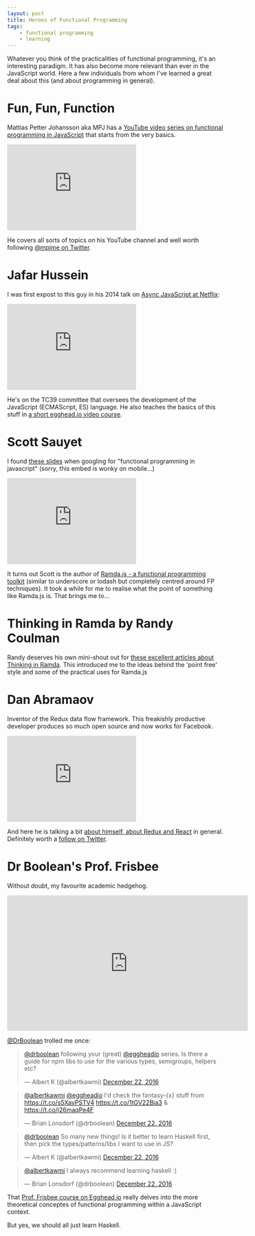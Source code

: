 ```yaml
---
layout: post
title: Heroes of Functional Programming
tags:
    - functional programming
    - learning
---
```


Whatever you think of the practicalities of functional programming, it's an interesting paradigm. It has also become more relevant than ever in the JavaScript world. Here a few individuals from whom I've learned a great deal about this (and about programming in general).

# Fun, Fun, Function

Mattias Petter Johansson aka MPJ has a [YouTube video series on functional programming in JavaScript][1] that starts from the very basics.

<div class="iframe-wrap">
    <iframe width="300" height="200" src="https://www.youtube.com/embed/BMUiFMZr7vk?list=PL0zVEGEvSaeEd9hlmCXrk5yUyqUag-n84" frameborder="0" allowfullscreen></iframe>
</div>

He covers all sorts of topics on his YouTube channel and well worth following [@mpjme on Twitter][2].

# Jafar Hussein

I was first expost to this guy in his 2014 talk on [Async JavaScript at Netflix][3]:
<div class="iframe-wrap">
    <iframe width="300" height="200" src="https://www.youtube.com/embed/XE692Clb5LU" frameborder="0" allowfullscreen></iframe>
</div>

He's on the TC39 committee that oversees the development of the JavaScript (ECMAScript, ES) language. He also teaches the basics of this stuff in [a short egghead.io video course][4].

# Scott Sauyet

I found [these slides][5] when googling for "functional programming in javascript" (sorry, this embed is wonky on mobile...)

<div class="iframe-wrap">
    <iframe width="300" height="200" src="http://scott.sauyet.com/Javascript/Talk/FunctionalProgramming/" frameborder="0"></iframe>
</div>

It turns out Scott is the author of [Ramda.js - a functional programming toolkit][6] (similar to underscore or lodash but completely centred around FP techniques). It took a while for me to realise what the point of something like Ramda.js is. That brings me to...

# Thinking in Ramda by Randy Coulman

Randy deserves his own mini-shout out for [these excellent articles about Thinking in Ramda][7]. This introduced me to the ideas behind the 'point free' style and some of the practical uses for Ramda.js

# Dan Abramaov

Inventor of the Redux data flow framework. This freakishly productive developer produces so much open source and now works for Facebook.

<div class="iframe-wrap">
    <iframe width="300" height="200" src="https://www.youtube.com/embed/xsSnOQynTHs" frameborder="0" allowfullscreen></iframe>
</div>

And here he is talking a bit [about himself, about Redux and React][8] in general. Definitely worth a [follow on Twitter][9].

# Dr Boolean's Prof. Frisbee

Without doubt, my favourite academic hedgehog.

<div class="iframe-wrap">
    <iframe width="560" height="315" src="https://www.youtube.com/embed/h_tkIpwbsxY?list=PLK_hdtAJ4KqX0JOs_KMAmUNTNMRYhWEaC" frameborder="0" allowfullscreen></iframe>
</div>

[@DrBoolean][10] trolled me once:

<blockquote class="twitter-tweet" data-lang="en"><p lang="en" dir="ltr"><a href="https://twitter.com/drboolean">@drboolean</a> following your (great) <a href="https://twitter.com/eggheadio">@eggheadio</a> series. Is there a guide for npm libs to use for the various types, semigroups, helpers etc?</p>&mdash; Albert K (@albertkawmi) <a href="https://twitter.com/albertkawmi/status/811954469659414528">December 22, 2016</a></blockquote>
<script async src="//platform.twitter.com/widgets.js" charset="utf-8"></script>

<blockquote class="twitter-tweet" data-conversation="none" data-lang="en"><p lang="en" dir="ltr"><a href="https://twitter.com/albertkawmi">@albertkawmi</a> <a href="https://twitter.com/eggheadio">@eggheadio</a> I&#39;d check the fantasy-{x} stuff from <a href="https://t.co/s5XayPSTV4">https://t.co/s5XayPSTV4</a> <a href="https://t.co/1tGV22Bja3">https://t.co/1tGV22Bja3</a> &amp; <a href="https://t.co/j26maqPe4F">https://t.co/j26maqPe4F</a></p>&mdash; Brian Lonsdorf (@drboolean) <a href="https://twitter.com/drboolean/status/811964735679643648">December 22, 2016</a></blockquote>
<script async src="//platform.twitter.com/widgets.js" charset="utf-8"></script>

<blockquote class="twitter-tweet" data-conversation="none" data-lang="en"><p lang="en" dir="ltr"><a href="https://twitter.com/drboolean">@drboolean</a> So many new things! Is it better to learn Haskell first, then pick the types/patterns/libs I want to use in JS?</p>&mdash; Albert K (@albertkawmi) <a href="https://twitter.com/albertkawmi/status/811981771357167618">December 22, 2016</a></blockquote>
<script async src="//platform.twitter.com/widgets.js" charset="utf-8"></script>

<blockquote class="twitter-tweet" data-conversation="none" data-lang="en"><p lang="en" dir="ltr"><a href="https://twitter.com/albertkawmi">@albertkawmi</a> I always recommend learning haskell :)</p>&mdash; Brian Lonsdorf (@drboolean) <a href="https://twitter.com/drboolean/status/811984650742530048">December 22, 2016</a></blockquote>
<script async src="//platform.twitter.com/widgets.js" charset="utf-8"></script>

That [Prof. Frisbee course on Egghead.io][11] really delves into the more theoretical conceptes of functional programming within a JavaScript context.

But yes, we should all just learn Haskell.

[1]: https://www.youtube.com/playlist?list=PL0zVEGEvSaeEd9hlmCXrk5yUyqUag-n84
[2]: https://twitter.com/mpjme
[3]: https://www.youtube.com/watch?v=XE692Clb5LU
[4]: https://egghead.io/courses/mastering-asynchronous-programming-the-end-of-the-loop
[5]: http://scott.sauyet.com/Javascript/Talk/FunctionalProgramming/
[6]: http://ramdajs.com/
[7]: http://randycoulman.com/blog/categories/thinking-in-ramda/
[8]: https://devchat.tv/js-jabber/179-jsj-redux-and-react-with-dan-abramov
[9]: https://twitter.com/dan_abramov
[10]: https://twitter.com/drboolean
[11]: https://egghead.io/courses/professor-frisby-introduces-composable-functional-javascript